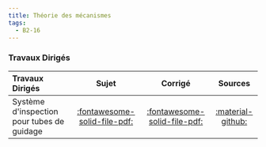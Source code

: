 ```yaml
---
title: Théorie des mécanismes 
tags:
  - B2-16
---
```


[comment]: <> (Généré automatiquement par ALL_PDF/make_markdown.py, creation_fichiers_activites)



### Travaux Dirigés 
 
| Travaux Dirigés | Sujet | Corrigé | Sources  | 
| :-------------- | :---: | :-----: | :------: | 
| Système d'inspection pour tubes de guidage | [:fontawesome-solid-file-pdf:](https://xpessoles-cpge.fr/pdf/Cy_06_02_TD_05_Eclipse_Sujet.pdf) | [:fontawesome-solid-file-pdf:](https://xpessoles-cpge.fr/pdf/Cy_06_02_TD_05_Eclipse_Corrige.pdf) | [:material-github:](https://github.com/xpessoles/PSI_Cy_06_ChaineSolides/tree/main/Chapitre_02_Hyperstatisme/Cy_06_02_TD_05_Eclipse) | 



